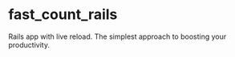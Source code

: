 # fast_count_rails
Rails app with live reload. The simplest approach to boosting your productivity.
